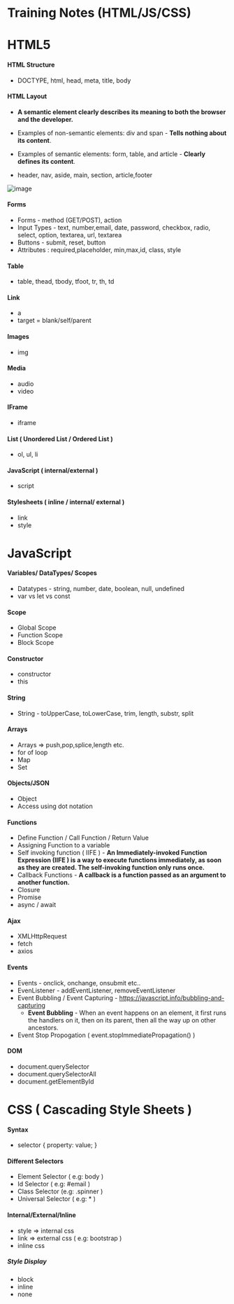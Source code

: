 # Training Notes (HTML/JS/CSS)

# HTML5

#### HTML Structure
* DOCTYPE, html, head,  meta, title, body

#### HTML Layout

* **A semantic element clearly describes its meaning to both the browser and the developer.**
* Examples of non-semantic elements: div and span - **Tells nothing about its content**.
* Examples of semantic elements: form, table, and article - **Clearly defines its content**.

* header, nav, aside, main, section, article,footer

![image](https://user-images.githubusercontent.com/2763774/161204275-8bbb836c-8518-41c3-9a6f-f44afbb49ff6.png)


#### Forms
* Forms - method (GET/POST), action
* Input Types - text, number,email, date, password, checkbox, radio, select, option, textarea, url, textarea
* Buttons - submit, reset, button
* Attributes : required,placeholder, min,max,id, class, style

#### Table
* table, thead, tbody, tfoot, tr, th, td

#### Link
* a
* target = blank/self/parent

#### Images
* img 

#### Media 
* audio
* video

#### IFrame
* iframe

#### List ( Unordered List / Ordered List  )
* ol, ul, li
  
#### JavaScript ( internal/external )
* script 

#### Stylesheets ( inline / internal/ external )
* link
* style 


# JavaScript

#### Variables/ DataTypes/ Scopes
* Datatypes - string, number, date, boolean, null, undefined
* var vs let vs const

#### Scope 
* Global Scope
* Function Scope
* Block Scope

#### Constructor
* constructor
* this

#### String
* String - toUpperCase, toLowerCase, trim, length, substr, split

#### Arrays
* Arrays => push,pop,splice,length etc. 
* for of loop
* Map
* Set

#### Objects/JSON
* Object 
* Access using dot notation

#### Functions
* Define Function / Call Function / Return Value
* Assigning Function to a variable
* Self invoking function ( IIFE )  - **An Immediately-invoked Function Expression (IIFE ) is a way to execute functions immediately, as soon as they are created. The self-invoking function only runs once.**
* Callback Functions - **A callback is a function passed as an argument to another function.**
* Closure
* Promise
* async / await

#### Ajax
* XMLHttpRequest
* fetch
* axios

#### Events
* Events - onclick, onchange, onsubmit etc..
* EvenListener - addEventListener, removeEventListener
* Event Bubbling / Event Capturing - https://javascript.info/bubbling-and-capturing
  * **Event Bubbling** - When an event happens on an element, it first runs the handlers on it, then on its parent, then all the way up on other ancestors. 
* Event Stop Propogation ( event.stopImmediatePropagation() )

#### DOM 
* document.querySelector
* document.querySelectorAll
* document.getElementById

# CSS ( Cascading Style Sheets )

#### Syntax
* selector { property: value; }

#### Different Selectors
* Element Selector ( e.g: body )
* Id Selector ( e.g: #email ) 
* Class Selector (e.g: .spinner )
* Universal Selector ( e.g: * )

#### Internal/External/Inline
* style => internal css 
* link => external css ( e.g: bootstrap )
* inline css

##### Style Display
* block
* inline
* none

